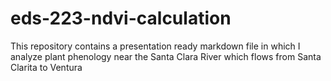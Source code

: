 # eds-223-ndvi-calculation
This repository contains a presentation ready markdown file in which I analyze plant phenology near the Santa Clara River which flows from Santa Clarita to Ventura
